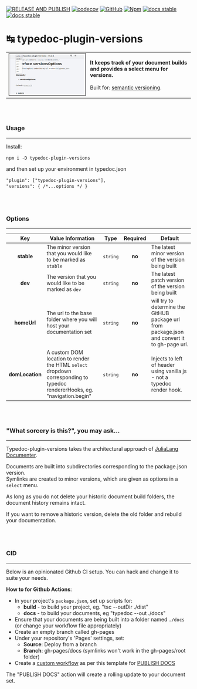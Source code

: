 [![RELEASE AND PUBLISH](https://github.com/citkane/typedoc-plugin-versions/actions/workflows/release.yml/badge.svg)](https://github.com/citkane/typedoc-plugin-versions/actions/workflows/release.yml)
[![codecov](https://codecov.io/gh/citkane/typedoc-plugin-versions/branch/main/graph/badge.svg?token=5DDL83JO0R)](https://codecov.io/gh/citkane/typedoc-plugin-versions)
[![GitHub](https://badgen.net/badge/icon/github?icon=github&label)](https://github.com/citkane/typedoc-plugin-versions)
[![Npm](https://badgen.net/badge/icon/npm?icon=npm&label)](https://npmjs.com/package/typedoc-plugin-versions)
[![docs stable](https://img.shields.io/badge/docs-stable-teal.svg)](https://citkane.github.io/typedoc-plugin-versions/stable)
[![docs stable](https://img.shields.io/badge/docs-dev-teal.svg)](https://citkane.github.io/typedoc-plugin-versions/dev)


# ↹ typedoc-plugin-versions
|||
| --- | --- |
| <img src="./media/Screenshot.jpg" width="500px" height="auto" border="1px solid light-grey" /> | **It keeps track of your document builds and provides a select menu for versions.**<br /><br />Built for: <a href = "https://semver.org/" target="_blank">semantic versioning</a>. |

<br /><br />
### Usage
---  
Install:
```
npm i -D typedoc-plugin-versions
```
and then set up your environment in typedoc.json
```jsonc
"plugin": ["typedoc-plugin-versions"],
"versions": { /*...options */ }
```
<br /><br />
### Options
---  
| Key | Value Information | Type | Required | Default |
|:---:|-------------------|------|:--------:|---------|
| **stable** | The minor version that you would like to be marked as `stable`   | `string` | **no** | The latest minor version of the version being built |
| **dev** | The version that you would like to be marked as `dev` | `string` | **no** | The latest patch version of the version being built |
| **homeUrl** | The url to the base folder where you will host your documentation set | `string` | **no** | will try to determine the GitHUB package url from package.json and convert it to gh-page url. |
| **domLocation** | A custom DOM location to render the HTML `select` dropdown corresponding to typedoc rendererHooks, eg. "navigation.begin" | `string` | **no** | Injects to left of header using vanilla js - not a typedoc render hook. |

<br /><br />
### "What sorcery is this?", you may ask...
---  
Typedoc-plugin-versions takes the architectural approach of [JuliaLang Documenter](https://juliadocs.github.io/Documenter.jl/stable/).

Documents are built into subdirectories corresponding to the package.json version.  
Symlinks are created to minor versions, which are given as options in a `select` menu.

As long as you do not delete your historic document build folders, the document history remains intact.

If you want to remove a historic version, delete the old folder and rebuild your documentation.

<br /><br />
### CID
---  
Below is an opinionated Github CI setup. You can hack and change it to suite your needs.


**How to for Github Actions**:
- In your project's `package.json`, set up scripts for:
  - **build** - to build your project, eg. "tsc --outDir ./dist"
  - **docs** - to build your documents, eg "typedoc --out ./docs"
- Ensure that your documents are being built into a folder named `./docs` (or change your workflow file appropriately)
- Create an empty branch called gh-pages
- Under your repository's 'Pages' settings, set:
  - **Source**: Deploy from a branch
  - **Branch**: gh-pages/docs (symlinks won't work in the gh-pages/root folder)
- Create a [custom workflow](https://docs.github.com/en/actions/quickstart) as per this template for [PUBLISH DOCS](https://github.com/citkane/typedoc-plugin-versions/blob/main/.github/workflows/docs.yml)

The "PUBLISH DOCS" action will create a rolling update to your document set.